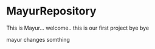 # MayurRepository
This is Mayur...
welcome..
this is our first project
bye bye

mayur changes somthing
